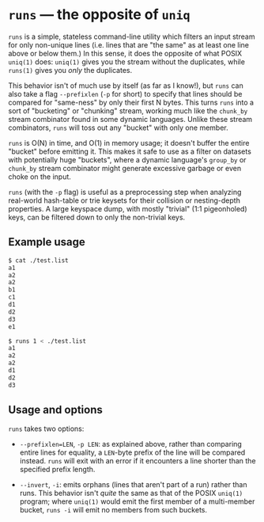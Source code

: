 # `runs` — the opposite of `uniq`

`runs` is a simple, stateless command-line utility which filters an
input stream for only non-unique lines (i.e. lines that are "the same" as
at least one line above or below them.) In this sense, it does the opposite
of what POSIX `uniq(1)` does: `uniq(1)` gives you the stream without the
duplicates, while `runs(1)` gives you *only* the duplicates.

This behavior isn't of much use by itself (as far as I know!), but `runs` can
also take a flag `--prefixlen` (`-p` for short) to specify that lines should
be compared for "same-ness" by only their first N bytes. This turns `runs` into
a sort of "bucketing" or "chunking" stream, working much like the
`chunk_by` stream combinator found in some dynamic languages. Unlike these
stream combinators, `runs` will toss out any "bucket" with only one member.

`runs` is O(N) in time, and O(1) in memory usage; it doesn't buffer the entire
"bucket" before emitting it. This makes it safe to use as a filter on datasets
with potentially huge "buckets", where a dynamic language's `group_by` or
`chunk_by` stream combinator might generate excessive garbage or even choke on
the input.

`runs` (with the `-p` flag) is useful as a preprocessing step when analyzing
real-world hash-table or trie keysets for their collision or nesting-depth
properties. A large keyspace dump, with mostly "trivial" (1:1 pigeonholed) keys,
can be filtered down to only the non-trivial keys.

## Example usage

```sh
$ cat ./test.list
a1
a2
a2
b1
c1
d1
d2
d3
e1

$ runs 1 < ./test.list
a1
a2
a2
d1
d2
d3
```

## Usage and options

`runs` takes two options:

* `--prefixlen=LEN`, `-p LEN`: as explained above, rather than comparing
  entire lines for equality, a `LEN`-byte prefix of the line will be compared
  instead. `runs` will exit with an error if it encounters a line shorter than
  the specified prefix length.

* `--invert`, `-i`: emits orphans (lines that aren't part of a run) rather than
  runs. This behavior isn't *quite* the same as that of the POSIX `uniq(1)`
  program; where `uniq(1)` would emit the first member of a multi-member bucket,
  `runs -i` will emit no members from such buckets.
